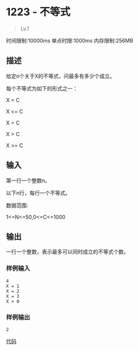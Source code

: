 # 1223 - 不等式
>Lv.1

时间限制:10000ms
单点时限:1000ms
内存限制:256MB

## 描述

给定n个关于X的不等式，问最多有多少个成立。

每个不等式为如下的形式之一：

X < C

X <= C

X = C

X > C

X >= C

## 输入

第一行一个整数n。

以下n行，每行一个不等式。

数据范围:

1<=N<=50,0<=C<=1000

## 输出

一行一个整数，表示最多可以同时成立的不等式个数。

### 样例输入

    4
    X = 1
    X = 2
    X = 3
    X > 0
    
### 样例输出
    2
    
[代码](./Main.java)